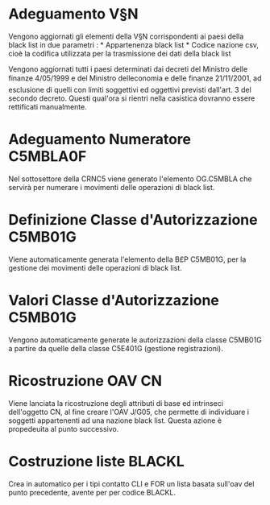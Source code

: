 # Adeguamento V§N

Vengono aggiornati gli elementi della V§N corrispondenti ai paesi della black list in due parametri : 
\* Appartenenza black list
\* Codice nazione csv, cioè la codifica utilizzata per la trasmissione dei dati della black list

Vengono aggiornati tutti i paesi determinati dai decreti del Ministro delle finanze 4/05/1999 e del  Ministro delleconomia e delle finanze 21/11/2001, ad esclusione di quelli con limiti soggettivi ed oggettivi previsti dall'art. 3 del secondo decreto. Questi qual'ora si rientri nella casistica dovranno essere rettificati manualmente.

# Adeguamento Numeratore C5MBLA0F

Nel sottosettore della CRNC5 viene generato l'elemento OG.C5MBLA che servirà per numerare i movimenti delle  operazioni di black list.

# Definizione Classe d'Autorizzazione C5MB01G

Viene automaticamente generata l'elemento della B£P C5MB01G, per la gestione dei movimenti delle operazioni di black list.

# Valori Classe d'Autorizzazione C5MB01G

Vengono automaticamente generate le autorizzazioni della classe C5MB01G a partire da quelle della classe C5E401G (gestione registrazioni).

# Ricostruzione OAV CN

Viene lanciata la ricostruzione degli attributi di base ed intrinseci dell'oggetto CN, al fine creare l'OAV J/G05, che permette di individuare i soggetti appartenenti ad una nazione black list.
Questa azione è propedeuita al punto successivo.

# Costruzione liste BLACKL

Crea in automatico per i tipi contatto CLI e FOR un lista basata sull'oav del punto precedente, avente per per codice BLACKL.

